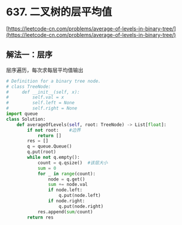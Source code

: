 # 637. 二叉树的层平均值

[https://leetcode-cn.com/problems/average-of-levels-in-binary-tree/](https://leetcode-cn.com/problems/average-of-levels-in-binary-tree/)

## 解法一：层序

层序遍历，每次求每层平均值输出

```python
# Definition for a binary tree node.
# class TreeNode:
#     def __init__(self, x):
#         self.val = x
#         self.left = None
#         self.right = None
import queue
class Solution:
    def averageOfLevels(self, root: TreeNode) -> List[float]:        
        if not root:    #边界
            return []
        res = []
        q = queue.Queue()
        q.put(root)
        while not q.empty():
            count = q.qsize()  #该层大小
            sum = 0
            for _ in range(count):
                node = q.get()
                sum += node.val
                if node.left:
                    q.put(node.left)
                if node.right:
                    q.put(node.right)
            res.append(sum/count)
        return res
```

